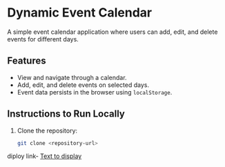 # Dynamic Event Calendar

A simple event calendar application where users can add, edit, and delete events for different days.

## Features
- View and navigate through a calendar.
- Add, edit, and delete events on selected days.
- Event data persists in the browser using `localStorage`.

## Instructions to Run Locally

1. Clone the repository:
   ```bash
   git clone <repository-url>
diploy link- 
[Text to display](https://calendar-qa82qjpna-maji1505s-projects.vercel.app/)


